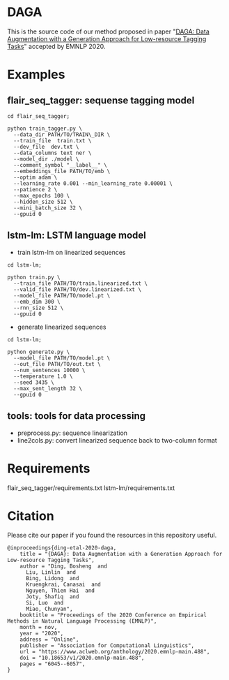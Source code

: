 # DAGA
This is the source code of our method proposed in paper "[DAGA: Data Augmentation with a Generation Approach for Low-resource Tagging Tasks](https://www.aclweb.org/anthology/2020.emnlp-main.488/)" accepted by EMNLP 2020.

# Examples 
## flair\_seq\_tagger: sequense tagging model
```
cd flair_seq_tagger;

python train_tagger.py \
  --data_dir PATH/TO/TRAIN\_DIR \
  --train_file  train.txt \
  --dev_file  dev.txt \
  --data_columns text ner \
  --model_dir ./model \
  --comment_symbol "__label__" \
  --embeddings_file PATH/TO/emb \
  --optim adam \
  --learning_rate 0.001 --min_learning_rate 0.00001 \
  --patience 2 \
  --max_epochs 100 \
  --hidden_size 512 \
  --mini_batch_size 32 \
  --gpuid 0
```

## lstm-lm: LSTM language model
- train lstm-lm on linearized sequences
```
cd lstm-lm;

python train.py \
  --train_file PATH/TO/train.linearized.txt \
  --valid_file PATH/TO/dev.linearized.txt \
  --model_file PATH/TO/model.pt \
  --emb_dim 300 \
  --rnn_size 512 \
  --gpuid 0 
```

- generate linearized sequences
```
cd lstm-lm;

python generate.py \
  --model_file PATH/TO/model.pt \
  --out_file PATH/TO/out.txt \
  --num_sentences 10000 \
  --temperature 1.0 \
  --seed 3435 \
  --max_sent_length 32 \
  --gpuid 0
```

## tools: tools for data processing
- preprocess.py: sequence linearization
- line2cols.py: convert linearized sequence back to two-column format

# Requirements
flair\_seq\_tagger/requirements.txt
lstm-lm/requirements.txt

# Citation
Please cite our paper if you found the resources in this repository useful.
```
@inproceedings{ding-etal-2020-daga,
    title = "{DAGA}: Data Augmentation with a Generation Approach for Low-resource Tagging Tasks",
    author = "Ding, Bosheng  and
      Liu, Linlin  and
      Bing, Lidong  and
      Kruengkrai, Canasai  and
      Nguyen, Thien Hai  and
      Joty, Shafiq  and
      Si, Luo  and
      Miao, Chunyan",
    booktitle = "Proceedings of the 2020 Conference on Empirical Methods in Natural Language Processing (EMNLP)",
    month = nov,
    year = "2020",
    address = "Online",
    publisher = "Association for Computational Linguistics",
    url = "https://www.aclweb.org/anthology/2020.emnlp-main.488",
    doi = "10.18653/v1/2020.emnlp-main.488",
    pages = "6045--6057",
}
```
